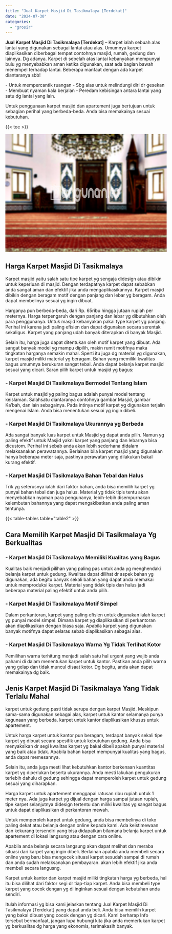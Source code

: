 ```yaml
---
title: "Jual Karpet Masjid Di Tasikmalaya [Terdekat]"
date: "2024-07-30"
categories: 
  - "grosir"
---
```


**Jual Karpet Masjid Di Tasikmalaya \[Terdekat\]** – Karpet ialah sebuah alas lantai yang digunakan sebagai lantai atau alas. Umumnya karpet diaplikasikan diberbagai tempat contohnya masjid, rumah, gedung dan lainnya. Dg adanya. Karpet di sebelah atas lantai kebanyakan mempunyai bulu yg menyebabkan aman ketika digunakan, saat ada bagian bawah menempel terhadap lantai. Beberapa manfaat dengan ada karpet diantaranya sbb!

\- Untuk mempercantik ruangan - Sbg alas untuk melindungi diri dr gesekan - Membuat nyaman kala berjalan - Peredam kebisingan antara lantai yang satu dg lantai yang lain.

Untuk penggunaan karpet masjid dan apartement juga bertujuan untuk sebagian perihal yang berbeda-beda. Anda bisa memakainya sesuai kebutuhan.

{{< toc >}}

![Jual Karpet Masjid Di Tasikmalaya [Terdekat]](/images/grosir-karpet-murah-69.png)

## Harga Karpet Masjid Di Tasikmalaya

Karpet masjid yaitu salah satu tipe karpet yg sengaja didesign atau dibikin untuk keperluan di masjid. Dengan terdapatnya karpet dapat sebabkan anda sangat aman dan efektif jika anda mengaplikasikannya. Karpet masjid dibikin dengan beragam motif dengan panjang dan lebar yg beragam. Anda dapat membelinya sesuai yg ingin dibuat.

Harganya pun berbeda-beda, dari Rp. 65ribu hingga jutaan rupiah per meternya. Harga terpengaruh dengan panjang dan lebar yg dibutuhkan oleh para penggunanya. Untuk masjid kebanyakan pakai type karpet yg panjang. Perihal ini karena jadi paling efisien dan dapat digunakan secara serentak sekaligus. Karpet yang panjang udah banyak diterapkan di banyak Masjid.

Selain itu, harga juga dapat ditentukan oleh motif karpet yang dibuat. Ada sangat banyak model yg mampu dipilih, makin rumit motifnya maka tingkatan harganya semakin mahal. Sperti itu juga dg material yg digunakan, karpet masjid miliki material yg beragam. Bahan yang memiliki kwalitas bagus umumnya berukuran sangat tebal. Anda dapat belanja karpet masjid sesuai yang dicari. Saran pilih karpet untuk masjid yg bagus:

### \- Karpet Masjid Di Tasikmalaya Bermodel Tentang Islam

Karpet untuk masjid yg paling bagus adalah punyai model tentang keislaman. Salahsatu diantaranya contohnya gambar Masjid, gambar Ka’bah, dan lain sebagainya. Pada intinya motif karpet yg digunakan terjalin mengenai Islam. Anda bisa menentukan sesuai yg ingin dibeli.

### \- Karpet Masjid Di Tasikmalaya Ukurannya yg Berbeda

Ada sangat banyak luas karpet untuk Masjid yg dapat anda pilih. Namun yg paling efektif untuk Masjid yakni karpet yang panjang dan lebarnya bisa dicustom. Perihal ini sebab anda akan lebih sederhana didalam melaksanakan perawatannya. Berlainan bila karpet masjid yang digunakan hanya beberapa meter saja, pastinya perawatan yang dilakukan bakal kurang efektif.

### \- Karpet Masjid Di Tasikmalaya Bahan Tebal dan Halus

Trik yg seterusnya ialah dari faktor bahan, anda bisa memilih karpet yg punyai bahan tebal dan juga halus. Material yg tidak tipis tentu akan menyebabkan nyaman para pengunanya, lebih-lebih disempurnakan kelembutan bahannya yang dapat mengakibatkan anda paling aman tentunya.

{{< table-tables table="table2" >}}

## Cara Memilih Karpet Masjid Di Tasikmalaya Yg Berkualitas

### \- Karpet Masjid Di Tasikmalaya Memiliki Kualitas yang Bagus

Kualitas baik menjadi pilihan yang paling pas untuk anda yg menghendaki belanja karpet untuk gedung. Kwalitas dapat dilihat dr aspek bahan yg digunakan, ada begitu banyak sekali bahan yang dapat anda memakai untuk memproduksi karpet. Material yang tidak tipis dan halus jadi beberapa material paling efektif untuk anda pilih.

### \- Karpet Masjid Di Tasikmalaya Motif Simpel

Dalam perkantoran, karpet yang paling efisien untuk digunakan ialah karpet yg punyai model simpel. Dimana karpet yg diaplikasikan di perkantoran akan diaplikasikan dengan biasa saja. Apabila karpet yang digunakan banyak motifnya dapat selaras sebab diaplikasikan sebagai alas.

### \- Karpet Masjid Di Tasikmalaya Warna Yg Tidak Terlihat Kotor

Pemilihan warna terhitung menjadi salah satu hal urgent yang wajib anda pahami di dalam menentukan karpet untuk kantor. Pastikan anda pilih warna yang gelap dan tidak muncul disaat kotor. Dg begitu, anda akan dapat memakainya dg baik.

## Jenis Karpet Masjid Di Tasikmalaya Yang Tidak Terlalu Mahal

karpet untuk gedung pasti tidak serupa dengan karpet Masjid. Meskipun sama-sama digunakan sebagai alas, karpet untuk kantor selamanya punya kegunaan yang berbeda. karpet untuk kantor diaplikasikan khusus untuk apartement.

Untuk harga karpet untuk kantor pun beragam, terdapat banyak sekali tipe karpet yg dibuat secara spesifik untuk kebutuhan gedung. Anda bisa menyaksikan dr segi kwalitas karpet yg bakal dibeli apakah punyai material yang baik atau tidak. Apabila bahan karpet mempunyai kualitas yang bagus, anda dapat memesannya.

Selain itu, anda juga mesti lihat kebutuhkan kantor berkenaan kuantitas karpet yg diperlukan beserta ukurannya. Anda mesti lakukan pengukuran terlebih dahulu di gedung sehingga dapat memperoleh karpet untuk gedung sesuai yang diharapkan.

Harga karpet untuk apartement menggapai ratusan ribu rupiah untuk 1 meter nya. Ada juga karpet yg dijual dengan harga sampai jutaan rupiah, tipe karpet selanjutnya didesign tertentu dan miliki kwalitas yg sangat bagus untuk dapat diaplikasikan di perkantoran mewah.

Untuk memperoleh karpet untuk gedung, anda bisa membelinya di toko paling dekat atau belanja dengan online kepada kami. Ada keistimewaan dan kekurang tersendiri yang bisa didapatkan bilamana belanja karpet untuk apartement di lokasi langsung atau dengan cara online.

Apabila anda belanja secara langsung akan dapat melihat dan meraba situasi dari karpet yang ingin dibeli. Berlainan apabila anda membeli secara online yang baru bisa mengecek situasi karpet sesudah sampai di rumah dan anda sudah melaksanakan pembayaran. akan lebih efektif jika anda membeli secara langusng.

Karpet untuk kantor dan karpet masjid miliki tingkatan harga yg berbeda, hal itu bisa dilihat dari faktor segi dr tiap-tiap karpet. Anda bisa membeli type karpet yang cocok dengan yg di inginkan sesuai dengan kebutuhan anda sendiri.

Itulah informasi yg bisa kami jelaskan tentang Jual Karpet Masjid Di Tasikmalaya \[Terdekat\] yang dapat anda beli. Anda bisa memilih karpet yang bakal dibuat yang cocok dengan yg dicari. Kami berharap Info tersebut bermanfaat, jangan lupa hubungi kita jika anda memerlukan karpet yg berkualitas dg harga yang ekonomis, terimakasih banyak.

